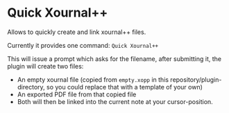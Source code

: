# Quick Xournal++

 Allows to quickly create and link xournal++ files.

 Currently it provides one command: `Quick Xournal++`

 This will issue a prompt which asks for the filename, after submitting it, the plugin will create two files:
 - An empty xournal file (copied from `empty.xopp` in this repository/plugin-directory, so you could replace that with a template of your own)
 - An exported PDF file from that copied file
 - Both will then be linked into the current note at your cursor-position.
